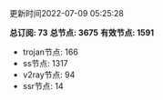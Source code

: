 更新时间2022-07-09 05:25:28

**总订阅: 73**
**总节点: 3675**
**有效节点: 1591**
- trojan节点: 166
- ss节点: 1317
- v2ray节点: 94
- ssr节点: 14
